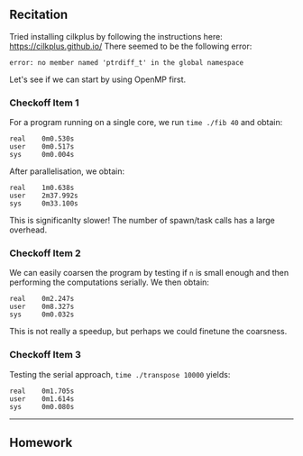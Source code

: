 ## Recitation
Tried installing cilkplus by following the instructions here: <https://cilkplus.github.io/>
There seemed to be the following error:

    error: no member named 'ptrdiff_t' in the global namespace

Let's see if we can start by using OpenMP first.


### Checkoff Item 1
For a program running on a single core, we run `time ./fib 40` and obtain:
    
    real    0m0.530s
    user    0m0.517s
    sys     0m0.004s

After parallelisation, we obtain:

    real    1m0.638s
    user    2m37.992s
    sys     0m33.100s

This is significanlty slower! The number of spawn/task calls has a large overhead. 

### Checkoff Item 2
We can easily coarsen the program by testing if `n` is small enough and then performing the computations serially. We then obtain:

    real    0m2.247s
    user    0m8.327s
    sys     0m0.032s

This is not really a speedup, but perhaps we could finetune the coarsness.

### Checkoff Item 3
Testing the serial approach, `time ./transpose 10000` yields:

    real    0m1.705s
    user    0m1.614s
    sys     0m0.080s


---
## Homework
